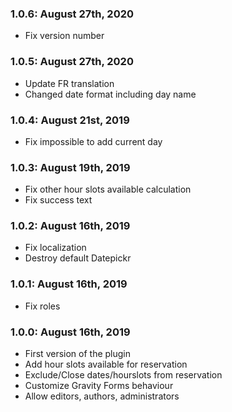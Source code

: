 ### 1.0.6: August 27th, 2020
* Fix version number

### 1.0.5: August 27th, 2020
* Update FR translation
* Changed date format including day name

### 1.0.4: August 21st, 2019
* Fix impossible to add current day

### 1.0.3: August 19th, 2019
* Fix other hour slots available calculation
* Fix success text

### 1.0.2: August 16th, 2019
* Fix localization
* Destroy default Datepickr

### 1.0.1: August 16th, 2019
* Fix roles

### 1.0.0: August 16th, 2019
* First version of the plugin
* Add hour slots available for reservation
* Exclude/Close dates/hourslots from reservation
* Customize Gravity Forms behaviour
* Allow editors, authors, administrators